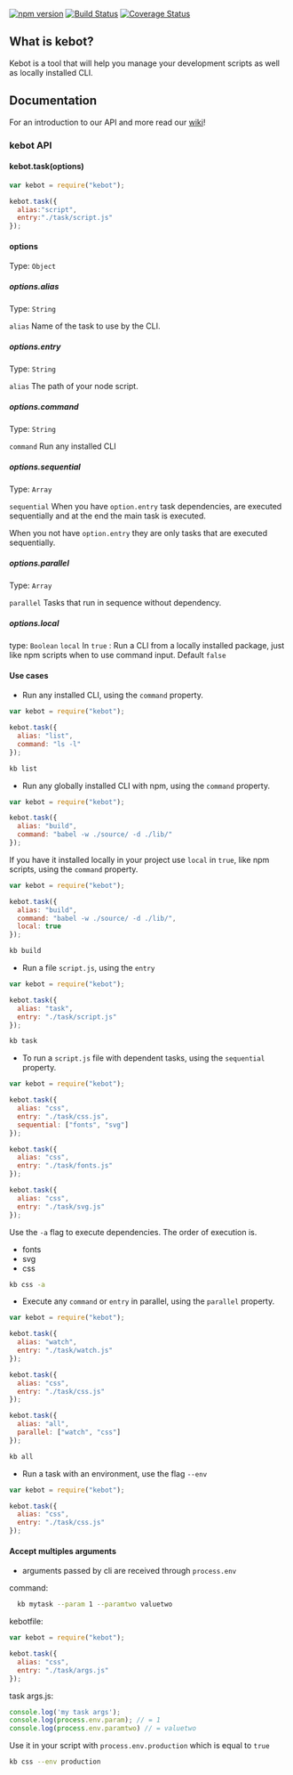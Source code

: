 [![npm version](https://badge.fury.io/js/kebot.svg)](https://badge.fury.io/js/kebot)
[![Build Status](https://travis-ci.org/wilsson/kebot.svg?branch=master)](https://travis-ci.org/wilsson/kebot)
[![Coverage Status](https://coveralls.io/repos/github/wilsson/kebot/badge.svg?branch=master)](https://coveralls.io/github/wilsson/kebot?branch=master)

## What is kebot?

Kebot is a tool that will help you manage your development scripts as well as locally installed CLI.

## Documentation

For an introduction to our API and more read our [wiki](https://github.com/wilsson/kebot/wiki)!

### kebot API

#### kebot.task(options)
```js
var kebot = require("kebot");

kebot.task({
  alias:"script",
  entry:"./task/script.js"
});
```
#### options

Type: `Object`

##### options.alias

Type: `String`

`alias` Name of the task to use by the CLI.

##### options.entry

Type: `String`

`alias` The path of your node script.

##### options.command

Type: `String`

`command` Run any installed CLI

##### options.sequential

Type: `Array`

`sequential` When you have `option.entry` task dependencies, are executed sequentially and at the end the main task is executed.

When you not have `option.entry` they are only tasks that are executed sequentially.

##### options.parallel

Type: `Array`

`parallel` Tasks that run in sequence without dependency.

##### options.local

type: `Boolean`
`local` In `true` : Run a CLI from a locally installed package, just like npm scripts when to use command input. Default `false`



#### Use cases

- Run any installed CLI, using the `command` property.

```js
var kebot = require("kebot");

kebot.task({
  alias: "list",
  command: "ls -l"
});
```

```bash
kb list
```

 - Run any globally installed CLI with npm, using the `command` property.

```js
var kebot = require("kebot");

kebot.task({
  alias: "build",
  command: "babel -w ./source/ -d ./lib/"
});
```

If you have it installed locally in your project use `local` in `true`, like npm scripts, using the `command` property.

```js
var kebot = require("kebot");

kebot.task({
  alias: "build",
  command: "babel -w ./source/ -d ./lib/",
  local: true
});
```

```bash
kb build
```

- Run a file `script.js`, using the `entry`

```js
var kebot = require("kebot");

kebot.task({
  alias: "task",
  entry: "./task/script.js"
});
```

```bash
kb task
```

- To run a `script.js` file with dependent tasks, using the `sequential` property.

```js
var kebot = require("kebot");

kebot.task({
  alias: "css",
  entry: "./task/css.js",
  sequential: ["fonts", "svg"]
});

kebot.task({
  alias: "css",
  entry: "./task/fonts.js"
});

kebot.task({
  alias: "css",
  entry: "./task/svg.js"
});
```

Use the `-a` flag to execute dependencies.
The order of execution is.

- fonts
- svg
- css

```bash
kb css -a
```

- Execute any `command` or `entry` in parallel, using the `parallel` property.

```js
var kebot = require("kebot");

kebot.task({
  alias: "watch",
  entry: "./task/watch.js"
});

kebot.task({
  alias: "css",
  entry: "./task/css.js"
});

kebot.task({
  alias: "all",
  parallel: ["watch", "css"]
});
```

```bash
kb all
```

- Run a task with an environment, use the flag `--env`

```js
var kebot = require("kebot");

kebot.task({
  alias: "css",
  entry: "./task/css.js"
});
```

#### Accept multiples arguments
- arguments passed by cli are received through `process.env`

command:
```bash
  kb mytask --param 1 --paramtwo valuetwo
```

kebotfile:
```js
var kebot = require("kebot");

kebot.task({
  alias: "css",
  entry: "./task/args.js"
});
```

task args.js:
```js
console.log('my task args');
console.log(process.env.param); // = 1
console.log(process.env.paramtwo) // = valuetwo
```

Use it in your script with `process.env.production` which is equal to `true`

```bash
kb css --env production
```